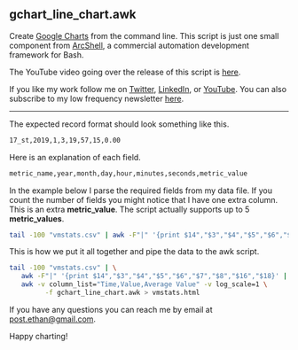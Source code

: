 
## gchart_line_chart.awk

Create [Google Charts](https://developers.google.com/chart/) from the command line. This script is just one small component from [ArcShell](https://arclogicsoftware.com/arcshell), a commercial automation development framework for Bash.

The YouTube video going over the release of this script is [here](https://youtu.be/otCuhDZjfAY).

If you like my work follow me on [Twitter](https://twitter.com/poststop), [LinkedIn](https://bit.ly/ethan_ray_post), or [YouTube](https://www.youtube.com/channel/UCpra53Vkmw5xdyOiEpaf_Kw). You can also subscribe to my low frequency newsletter [here](https://bit.ly/ethansnewsletter).  

----

The expected record format should look something like this.
 ```bash
 17_st,2019,1,3,19,57,15,0.00
 ```
Here is an explanation of each field.
```bash
metric_name,year,month,day,hour,minutes,seconds,metric_value
```
In the example below I parse the required fields from my data file. If you count the number of fields you might notice that I  have one extra column. This is an extra **metric_value**. The script actually supports up to 5 **metric_values**.
```bash
tail -100 "vmstats.csv" | awk -F"|" '{print $14","$3","$4","$5","$6","$7","$8","$16","$18}'
```
This is how we put it all together and pipe the data to the  awk script.
```bash
tail -100 "vmstats.csv" | \
   awk -F"|" '{print $14","$3","$4","$5","$6","$7","$8","$16","$18}' | \
   awk -v column_list="Time,Value,Average Value" -v log_scale=1 \
         -f gchart_line_chart.awk > vmstats.html
```
If you have any questions you can reach me by email at post.ethan@gmail.com.

Happy charting!


